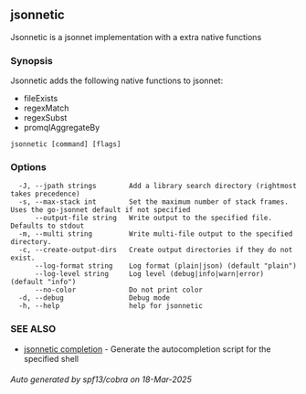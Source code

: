 ## jsonnetic

Jsonnetic is a jsonnet implementation with a extra native functions

### Synopsis

Jsonnetic adds the following native functions to jsonnet:

- fileExists
- regexMatch
- regexSubst
- promqlAggregateBy


```
jsonnetic [command] [flags]
```

### Options

```
  -J, --jpath strings        Add a library search directory (rightmost takes precedence)
  -s, --max-stack int        Set the maximum number of stack frames. Uses the go-jsonnet default if not specified
      --output-file string   Write output to the specified file. Defaults to stdout
  -m, --multi string         Write multi-file output to the specified directory.
  -c, --create-output-dirs   Create output directories if they do not exist.
      --log-format string    Log format (plain|json) (default "plain")
      --log-level string     Log level (debug|info|warn|error) (default "info")
      --no-color             Do not print color
  -d, --debug                Debug mode
  -h, --help                 help for jsonnetic
```

### SEE ALSO

* [jsonnetic completion](jsonnetic_completion.md)	 - Generate the autocompletion script for the specified shell

###### Auto generated by spf13/cobra on 18-Mar-2025
